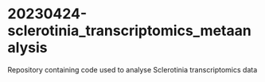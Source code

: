 # 20230424-sclerotinia_transcriptomics_metaanalysis
Repository containing code used to analyse Sclerotinia transcriptomics data
